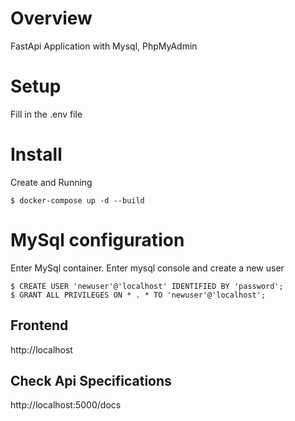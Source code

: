 # Overview
FastApi Application with Mysql, PhpMyAdmin

# Setup
Fill in the .env file

# Install
Create and Running
```
$ docker-compose up -d --build
```

# MySql configuration
Enter MySql container. Enter mysql console and create a new user
```
$ CREATE USER 'newuser'@'localhost' IDENTIFIED BY 'password';
$ GRANT ALL PRIVILEGES ON * . * TO 'newuser'@'localhost';
```

## Frontend
http://localhost

## Check Api Specifications
http://localhost:5000/docs